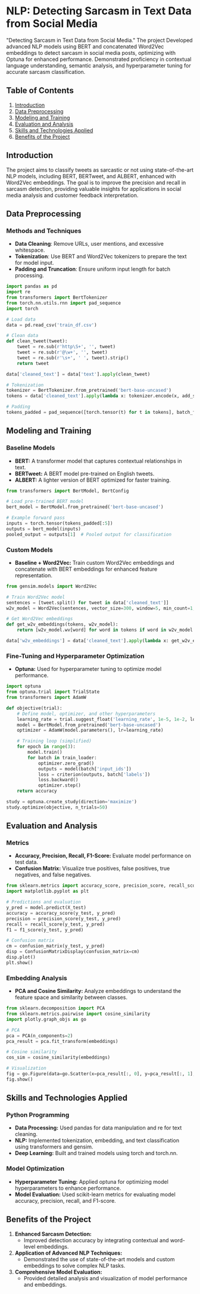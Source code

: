 # NLP: Detecting Sarcasm in Text Data from Social Media

"Detecting Sarcasm in Text Data from Social Media." The project Developed advanced NLP models using BERT and concatenated Word2Vec embeddings to detect sarcasm in social media posts, optimizing with Optuna for enhanced performance. Demonstrated proficiency in contextual language understanding, semantic analysis, and hyperparameter tuning for accurate sarcasm classification.

## Table of Contents

1. [Introduction](#introduction)
2. [Data Preprocessing](#data-preprocessing)
3. [Modeling and Training](#modeling-and-training)
4. [Evaluation and Analysis](#evaluation-and-analysis)
5. [Skills and Technologies Applied](#skills-and-technologies-applied)
6. [Benefits of the Project](#benefits-of-the-project)

## Introduction

The project aims to classify tweets as sarcastic or not using state-of-the-art NLP models, including BERT, BERTweet, and ALBERT, enhanced with Word2Vec embeddings. The goal is to improve the precision and recall in sarcasm detection, providing valuable insights for applications in social media analysis and customer feedback interpretation.

## Data Preprocessing

### Methods and Techniques

- **Data Cleaning**: Remove URLs, user mentions, and excessive whitespace.
- **Tokenization**: Use BERT and Word2Vec tokenizers to prepare the text for model input.
- **Padding and Truncation**: Ensure uniform input length for batch processing.

```python
import pandas as pd
import re
from transformers import BertTokenizer
from torch.nn.utils.rnn import pad_sequence
import torch

# Load data
data = pd.read_csv('train_df.csv')

# Clean data
def clean_tweet(tweet):
    tweet = re.sub(r'http\S+', '', tweet)
    tweet = re.sub(r'@\w+', '', tweet)
    tweet = re.sub(r'\s+', ' ', tweet).strip()
    return tweet

data['cleaned_text'] = data['text'].apply(clean_tweet)

# Tokenization
tokenizer = BertTokenizer.from_pretrained('bert-base-uncased')
tokens = data['cleaned_text'].apply(lambda x: tokenizer.encode(x, add_special_tokens=True))

# Padding
tokens_padded = pad_sequence([torch.tensor(t) for t in tokens], batch_first=True, padding_value=tokenizer.pad_token_id)
```

## Modeling and Training
### Baseline Models
   - **BERT:** A transformer model that captures contextual relationships in text.
   - **BERTweet:** A BERT model pre-trained on English tweets.
   - **ALBERT:** A lighter version of BERT optimized for faster training.
```python
from transformers import BertModel, BertConfig

# Load pre-trained BERT model
bert_model = BertModel.from_pretrained('bert-base-uncased')

# Example forward pass
inputs = torch.tensor(tokens_padded[:5])
outputs = bert_model(inputs)
pooled_output = outputs[1]  # Pooled output for classification
```

### Custom Models
   - **Baseline + Word2Vec:** Train custom Word2Vec embeddings and concatenate with BERT embeddings for enhanced feature representation.
```python
from gensim.models import Word2Vec

# Train Word2Vec model
sentences = [tweet.split() for tweet in data['cleaned_text']]
w2v_model = Word2Vec(sentences, vector_size=300, window=5, min_count=1, workers=4)

# Get Word2Vec embeddings
def get_w2v_embeddings(tokens, w2v_model):
    return [w2v_model.wv[word] for word in tokens if word in w2v_model.wv]

data['w2v_embeddings'] = data['cleaned_text'].apply(lambda x: get_w2v_embeddings(x.split(), w2v_model))
```

### Fine-Tuning and Hyperparameter Optimization
   - **Optuna:** Used for hyperparameter tuning to optimize model performance.
```python
import optuna
from optuna.trial import TrialState
from transformers import AdamW

def objective(trial):
    # Define model, optimizer, and other hyperparameters
    learning_rate = trial.suggest_float('learning_rate', 1e-5, 1e-2, log=True)
    model = BertModel.from_pretrained('bert-base-uncased')
    optimizer = AdamW(model.parameters(), lr=learning_rate)

    # Training loop (simplified)
    for epoch in range(3):
        model.train()
        for batch in train_loader:
            optimizer.zero_grad()
            outputs = model(batch['input_ids'])
            loss = criterion(outputs, batch['labels'])
            loss.backward()
            optimizer.step()
    return accuracy

study = optuna.create_study(direction='maximize')
study.optimize(objective, n_trials=50)
```

## Evaluation and Analysis
### Metrics
   - **Accuracy, Precision, Recall, F1-Score:** Evaluate model performance on test data.
   - **Confusion Matrix:** Visualize true positives, false positives, true negatives, and false negatives.
```python
from sklearn.metrics import accuracy_score, precision_score, recall_score, f1_score, confusion_matrix, ConfusionMatrixDisplay
import matplotlib.pyplot as plt

# Predictions and evaluation
y_pred = model.predict(X_test)
accuracy = accuracy_score(y_test, y_pred)
precision = precision_score(y_test, y_pred)
recall = recall_score(y_test, y_pred)
f1 = f1_score(y_test, y_pred)

# Confusion matrix
cm = confusion_matrix(y_test, y_pred)
disp = ConfusionMatrixDisplay(confusion_matrix=cm)
disp.plot()
plt.show()
```

### Embedding Analysis
   - **PCA and Cosine Similarity:** Analyze embeddings to understand the feature space and similarity between classes.
```python
from sklearn.decomposition import PCA
from sklearn.metrics.pairwise import cosine_similarity
import plotly.graph_objs as go

# PCA
pca = PCA(n_components=2)
pca_result = pca.fit_transform(embeddings)

# Cosine similarity
cos_sim = cosine_similarity(embeddings)

# Visualization
fig = go.Figure(data=go.Scatter(x=pca_result[:, 0], y=pca_result[:, 1], mode='markers'))
fig.show()
```

## Skills and Technologies Applied
### Python Programming
   - **Data Processing:** Used pandas for data manipulation and re for text cleaning.
   - **NLP:** Implemented tokenization, embedding, and text classification using transformers and gensim.
   - **Deep Learning:** Built and trained models using torch and torch.nn.
### Model Optimization
   - **Hyperparameter Tuning:** Applied optuna for optimizing model hyperparameters to enhance performance.
   - **Model Evaluation:** Used scikit-learn metrics for evaluating model accuracy, precision, recall, and F1-score.

## Benefits of the Project
1. **Enhanced Sarcasm Detection:**
   - Improved detection accuracy by integrating contextual and word-level embeddings.
2. **Application of Advanced NLP Techniques:**
   - Demonstrated the use of state-of-the-art models and custom embeddings to solve complex NLP tasks.
3. **Comprehensive Model Evaluation:**
   - Provided detailed analysis and visualization of model performance and embeddings.
